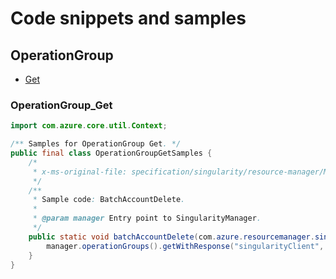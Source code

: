 # Code snippets and samples


## OperationGroup

- [Get](#operationgroup_get)
### OperationGroup_Get

```java
import com.azure.core.util.Context;

/** Samples for OperationGroup Get. */
public final class OperationGroupGetSamples {
    /*
     * x-ms-original-file: specification/singularity/resource-manager/Microsoft.Singularity/preview/2020-12-01-preview/examples/OperationGroupGet.json
     */
    /**
     * Sample code: BatchAccountDelete.
     *
     * @param manager Entry point to SingularityManager.
     */
    public static void batchAccountDelete(com.azure.resourcemanager.singularity.SingularityManager manager) {
        manager.operationGroups().getWithResponse("singularityClient", Context.NONE);
    }
}
```


